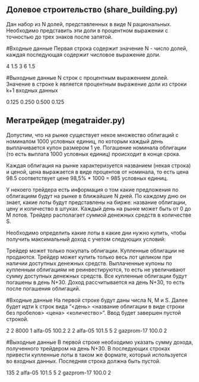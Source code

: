 ## Долевое строительство (share_building.py)
Дан набор из N долей, представленных в виде N рациональных. Необходимо представить эти доли в процентном выражении c точностью до трех знаков после запятой.

#Входные данные
Первая строка содержит значение N - число долей, каждая последующая содержит числовое выражение доли.

4
1.5
3
6
1.5

#Выходные данные
N строк с процентным выражением долей. Значение в строке k является процентным выражение доли из строки k+1 входных данных

0.125
0.250
0.500
0.125

## Мегатрейдер (megatraider.py)
Допустим, что на рынке существует некое множество облигаций с номиналом 1000 условных единиц, по которым каждый день выплачивается купон размером 1 уе. Погашение номинала облигации (то есть выплата 1000 условных единиц) происходит в конце срока.

Каждая облигация на рынке характеризуется названием (некая строка) и ценой, цена выражается в виде процентов от номинала, то есть цена 98.5 соответствует цене 98,5% * 1000 = 985 условных единиц.

У некоего трейдера есть информация о том какие предложения по облигациям будут на рынке в ближайшие N дней. По каждому дню он знает, какие лоты будут представлены на бирже: название облигации, цену и количество в штуках. Каждый день на рынке может быть от 0 до M лотов. Трейдер располагает суммой денежных средств в количестве S.

Необходимо определить какие лоты в какие дни нужно купить, чтобы получить максимальный доход с учетом следующих условий:

Трейдер может только покупать облигации. Купленные облигации не продаются.
Трейдер может купить только весь лот целиком при наличии доступных денежных средств.
Выплаченные купоны по купленным облигациям не реинвестируются, то есть не увеличивают сумму доступных денежных средств.
Все купленные облигации будут погашены в день N+30.
Доход рассчитывается на день N+30, то есть после погашения облигаций.

#Входные данные
На первой строке будут даны числа N, M и S. Далее будет идти k строк вида “<день> <название облигации в виде строки без пробелов> <цена> <количество>”. Ввод будет завершен пустой строкой.

2 2 8000
1 alfa-05 100.2 2
2 alfa-05 101.5 5
2 gazprom-17 100.0 2

#Выходные данные
В первой строке необходимо указать сумму дохода, полученного трейдером на день N+30. В последующих строках привести купленные лоты в таком же формате, который используется во входных данных. Последняя строка должна быть пустой.

135
2 alfa-05 101.5 5
2 gazprom-17 100.0 2